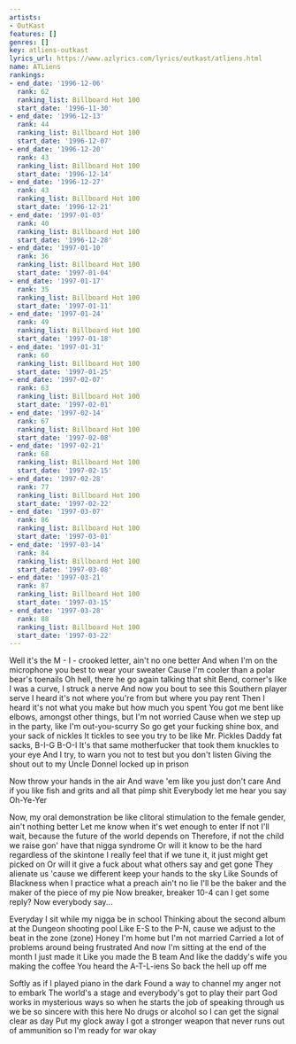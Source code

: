 ```yaml
---
artists:
- OutKast
features: []
genres: []
key: atliens-outkast
lyrics_url: https://www.azlyrics.com/lyrics/outkast/atliens.html
name: ATLiens
rankings:
- end_date: '1996-12-06'
  rank: 62
  ranking_list: Billboard Hot 100
  start_date: '1996-11-30'
- end_date: '1996-12-13'
  rank: 44
  ranking_list: Billboard Hot 100
  start_date: '1996-12-07'
- end_date: '1996-12-20'
  rank: 43
  ranking_list: Billboard Hot 100
  start_date: '1996-12-14'
- end_date: '1996-12-27'
  rank: 43
  ranking_list: Billboard Hot 100
  start_date: '1996-12-21'
- end_date: '1997-01-03'
  rank: 40
  ranking_list: Billboard Hot 100
  start_date: '1996-12-28'
- end_date: '1997-01-10'
  rank: 36
  ranking_list: Billboard Hot 100
  start_date: '1997-01-04'
- end_date: '1997-01-17'
  rank: 35
  ranking_list: Billboard Hot 100
  start_date: '1997-01-11'
- end_date: '1997-01-24'
  rank: 49
  ranking_list: Billboard Hot 100
  start_date: '1997-01-18'
- end_date: '1997-01-31'
  rank: 60
  ranking_list: Billboard Hot 100
  start_date: '1997-01-25'
- end_date: '1997-02-07'
  rank: 63
  ranking_list: Billboard Hot 100
  start_date: '1997-02-01'
- end_date: '1997-02-14'
  rank: 67
  ranking_list: Billboard Hot 100
  start_date: '1997-02-08'
- end_date: '1997-02-21'
  rank: 68
  ranking_list: Billboard Hot 100
  start_date: '1997-02-15'
- end_date: '1997-02-28'
  rank: 77
  ranking_list: Billboard Hot 100
  start_date: '1997-02-22'
- end_date: '1997-03-07'
  rank: 86
  ranking_list: Billboard Hot 100
  start_date: '1997-03-01'
- end_date: '1997-03-14'
  rank: 84
  ranking_list: Billboard Hot 100
  start_date: '1997-03-08'
- end_date: '1997-03-21'
  rank: 87
  ranking_list: Billboard Hot 100
  start_date: '1997-03-15'
- end_date: '1997-03-28'
  rank: 88
  ranking_list: Billboard Hot 100
  start_date: '1997-03-22'
---
```



Well it's the M - I - crooked letter, ain't no one better
And when I'm on the microphone you best to wear your sweater
Cause I'm cooler than a polar bear's toenails
Oh hell, there he go again talking that shit
Bend, corner's like I was a curve, I struck a nerve
And now you bout to see this Southern player serve
I heard it's not where you're from but where you pay rent
Then I heard it's not what you make but how much you spent
You got me bent like elbows, amongst other things, but I'm not worried
Cause when we step up in the party, like I'm out-you-scurry
So go get your fucking shine box, and your sack of nickles
It tickles to see you try to be like Mr. Pickles
Daddy fat sacks, B-I-G B-O-I
It's that same motherfucker that took them knuckles to your eye
And I try, to warn you not to test but you don't listen
Giving the shout out to my Uncle Donnel locked up in prison


Now throw your hands in the air
And wave 'em like you just don't care
And if you like fish and grits and all that pimp shit
Everybody let me hear you say Oh-Ye-Yer


Now, my oral demonstration be like clitoral stimulation
to the female gender, ain't nothing better
Let me know when it's wet enough to enter
If not I'll wait, because the future of the world depends on
Therefore, if not the child we raise gon' have that nigga syndrome
Or will it know to be the hard regardless of the skintone
I really feel that if we tune it, it just might get picked on
Or will it give a fuck about what others say and get gone
They alienate us 'cause we different keep your hands to the sky
Like Sounds of Blackness when I practice what a preach ain't no lie
I'll be the baker and the maker of the piece of my pie
Now breaker, breaker 10-4 can I get some reply?
Now everybody say...




Everyday I sit while my nigga be in school
Thinking about the second album at the Dungeon shooting pool
Like E-S to the P-N, cause we adjust to the beat in the zone (zone)
Honey I'm home but I'm not married
Carried a lot of problems around being frustrated
And now I'm sitting at the end of the month I just made it
Like you made the B team
And like the daddy's wife you making the coffee
You heard the A-T-L-iens
So back the hell up off me

Softly as if I played piano in the dark
Found a way to channel my anger not to embark
The world's a stage and everybody's got to play their part
God works in mysterious ways so when he starts
the job of speaking through us we be so sincere with this here
No drugs or alcohol so I can get the signal clear as day
Put my glock away I got a stronger weapon
that never runs out of ammunition so I'm ready for war okay

